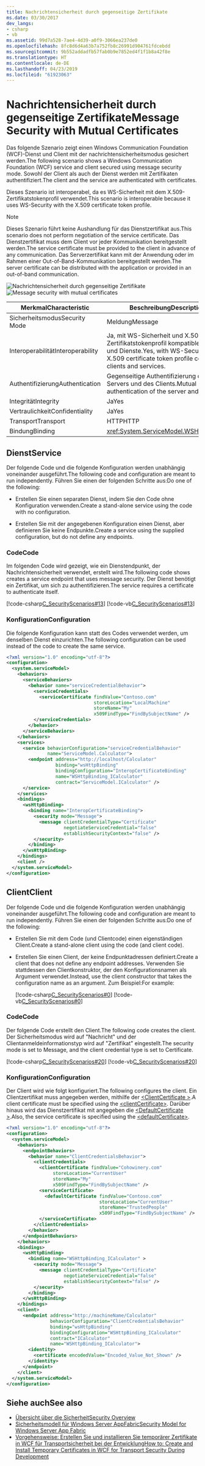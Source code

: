 ```yaml
---
title: Nachrichtensicherheit durch gegenseitige Zertifikate
ms.date: 03/30/2017
dev_langs:
- csharp
- vb
ms.assetid: 99d7a528-7ae4-4d39-a0f9-3066ea237de0
ms.openlocfilehash: 8fc8d6d4a63b7a752fb8c26991d904761fdcebdd
ms.sourcegitcommit: 9b552addadfb57fab0b9e7852ed4f1f1b8a42f8e
ms.translationtype: HT
ms.contentlocale: de-DE
ms.lasthandoff: 04/23/2019
ms.locfileid: "61923063"
---
```

# <a name="message-security-with-mutual-certificates"></a><span data-ttu-id="b4fc8-102">Nachrichtensicherheit durch gegenseitige Zertifikate</span><span class="sxs-lookup"><span data-stu-id="b4fc8-102">Message Security with Mutual Certificates</span></span>
<span data-ttu-id="b4fc8-103">Das folgende Szenario zeigt einen Windows Communication Foundation (WCF)-Dienst und Client mit der nachrichtensicherheitsmodus gesichert werden.</span><span class="sxs-lookup"><span data-stu-id="b4fc8-103">The following scenario shows a Windows Communication Foundation (WCF) service and client secured using message security mode.</span></span> <span data-ttu-id="b4fc8-104">Sowohl der Client als auch der Dienst werden mit Zertifikaten authentifiziert.</span><span class="sxs-lookup"><span data-stu-id="b4fc8-104">The client and the service are authenticated with certificates.</span></span>  
  
 <span data-ttu-id="b4fc8-105">Dieses Szenario ist interoperabel, da es WS-Sicherheit mit dem X.509-Zertifikatstokenprofil verwendet.</span><span class="sxs-lookup"><span data-stu-id="b4fc8-105">This scenario is interoperable because it uses WS-Security with the X.509 certificate token profile.</span></span>  
  
> [!NOTE]
>  <span data-ttu-id="b4fc8-106">Dieses Szenario führt keine Aushandlung für das Dienstzertifikat aus.</span><span class="sxs-lookup"><span data-stu-id="b4fc8-106">This scenario does not perform negotiation of the service certificate.</span></span> <span data-ttu-id="b4fc8-107">Das Dienstzertifikat muss dem Client vor jeder Kommunikation bereitgestellt werden.</span><span class="sxs-lookup"><span data-stu-id="b4fc8-107">The service certificate must be provided to the client in advance of any communication.</span></span> <span data-ttu-id="b4fc8-108">Das Serverzertifikat kann mit der Anwendung oder im Rahmen einer Out-of-Band-Kommunikation bereitgestellt werden.</span><span class="sxs-lookup"><span data-stu-id="b4fc8-108">The server certificate can be distributed with the application or provided in an out-of-band communication.</span></span>  
  
 <span data-ttu-id="b4fc8-109">![Nachrichtensicherheit durch gegenseitige Zertifikate](../../../../docs/framework/wcf/feature-details/media/f4157312-b17c-416c-a5ee-fa7b54db211b.gif "f4157312-b17c-416c-a5ee-fa7b54db211b")</span><span class="sxs-lookup"><span data-stu-id="b4fc8-109">![Message security with mutual certificates](../../../../docs/framework/wcf/feature-details/media/f4157312-b17c-416c-a5ee-fa7b54db211b.gif "f4157312-b17c-416c-a5ee-fa7b54db211b")</span></span>  
  
|<span data-ttu-id="b4fc8-110">Merkmal</span><span class="sxs-lookup"><span data-stu-id="b4fc8-110">Characteristic</span></span>|<span data-ttu-id="b4fc8-111">Beschreibung</span><span class="sxs-lookup"><span data-stu-id="b4fc8-111">Description</span></span>|  
|--------------------|-----------------|  
|<span data-ttu-id="b4fc8-112">Sicherheitsmodus</span><span class="sxs-lookup"><span data-stu-id="b4fc8-112">Security Mode</span></span>|<span data-ttu-id="b4fc8-113">Meldung</span><span class="sxs-lookup"><span data-stu-id="b4fc8-113">Message</span></span>|  
|<span data-ttu-id="b4fc8-114">Interoperabilität</span><span class="sxs-lookup"><span data-stu-id="b4fc8-114">Interoperability</span></span>|<span data-ttu-id="b4fc8-115">Ja, mit WS-Sicherheit und X.509-Zertifikatstokenprofil kompatible Clients und Dienste.</span><span class="sxs-lookup"><span data-stu-id="b4fc8-115">Yes, with WS-Security and X.509 certificate token profile compatible clients and services.</span></span>|  
|<span data-ttu-id="b4fc8-116">Authentifizierung</span><span class="sxs-lookup"><span data-stu-id="b4fc8-116">Authentication</span></span>|<span data-ttu-id="b4fc8-117">Gegenseitige Authentifizierung des Servers und des Clients.</span><span class="sxs-lookup"><span data-stu-id="b4fc8-117">Mutual authentication of the server and client.</span></span>|  
|<span data-ttu-id="b4fc8-118">Integrität</span><span class="sxs-lookup"><span data-stu-id="b4fc8-118">Integrity</span></span>|<span data-ttu-id="b4fc8-119">Ja</span><span class="sxs-lookup"><span data-stu-id="b4fc8-119">Yes</span></span>|  
|<span data-ttu-id="b4fc8-120">Vertraulichkeit</span><span class="sxs-lookup"><span data-stu-id="b4fc8-120">Confidentiality</span></span>|<span data-ttu-id="b4fc8-121">Ja</span><span class="sxs-lookup"><span data-stu-id="b4fc8-121">Yes</span></span>|  
|<span data-ttu-id="b4fc8-122">Transport</span><span class="sxs-lookup"><span data-stu-id="b4fc8-122">Transport</span></span>|<span data-ttu-id="b4fc8-123">HTTP</span><span class="sxs-lookup"><span data-stu-id="b4fc8-123">HTTP</span></span>|  
|<span data-ttu-id="b4fc8-124">Bindung</span><span class="sxs-lookup"><span data-stu-id="b4fc8-124">Binding</span></span>|<xref:System.ServiceModel.WSHttpBinding>|  
  
## <a name="service"></a><span data-ttu-id="b4fc8-125">Dienst</span><span class="sxs-lookup"><span data-stu-id="b4fc8-125">Service</span></span>  
 <span data-ttu-id="b4fc8-126">Der folgende Code und die folgende Konfiguration werden unabhängig voneinander ausgeführt.</span><span class="sxs-lookup"><span data-stu-id="b4fc8-126">The following code and configuration are meant to run independently.</span></span> <span data-ttu-id="b4fc8-127">Führen Sie einen der folgenden Schritte aus:</span><span class="sxs-lookup"><span data-stu-id="b4fc8-127">Do one of the following:</span></span>  
  
- <span data-ttu-id="b4fc8-128">Erstellen Sie einen separaten Dienst, indem Sie den Code ohne Konfiguration verwenden.</span><span class="sxs-lookup"><span data-stu-id="b4fc8-128">Create a stand-alone service using the code with no configuration.</span></span>  
  
- <span data-ttu-id="b4fc8-129">Erstellen Sie mit der angegebenen Konfiguration einen Dienst, aber definieren Sie keine Endpunkte.</span><span class="sxs-lookup"><span data-stu-id="b4fc8-129">Create a service using the supplied configuration, but do not define any endpoints.</span></span>  
  
### <a name="code"></a><span data-ttu-id="b4fc8-130">Code</span><span class="sxs-lookup"><span data-stu-id="b4fc8-130">Code</span></span>  
 <span data-ttu-id="b4fc8-131">Im folgenden Code wird gezeigt, wie ein Dienstendpunkt, der Nachrichtensicherheit verwendet, erstellt wird.</span><span class="sxs-lookup"><span data-stu-id="b4fc8-131">The following code shows creates a service endpoint that uses message security.</span></span> <span data-ttu-id="b4fc8-132">Der Dienst benötigt ein Zertifikat, um sich zu authentifizieren.</span><span class="sxs-lookup"><span data-stu-id="b4fc8-132">The service requires a certificate to authenticate itself.</span></span>  
  
 [!code-csharp[C_SecurityScenarios#13](../../../../samples/snippets/csharp/VS_Snippets_CFX/c_securityscenarios/cs/source.cs#13)]
 [!code-vb[C_SecurityScenarios#13](../../../../samples/snippets/visualbasic/VS_Snippets_CFX/c_securityscenarios/vb/source.vb#13)]  
  
### <a name="configuration"></a><span data-ttu-id="b4fc8-133">Konfiguration</span><span class="sxs-lookup"><span data-stu-id="b4fc8-133">Configuration</span></span>  
 <span data-ttu-id="b4fc8-134">Die folgende Konfiguration kann statt des Codes verwendet werden, um denselben Dienst einzurichten.</span><span class="sxs-lookup"><span data-stu-id="b4fc8-134">The following configuration can be used instead of the code to create the same service.</span></span>  
  
```xml  
<?xml version="1.0" encoding="utf-8"?>  
<configuration>  
  <system.serviceModel>  
    <behaviors>  
      <serviceBehaviors>  
        <behavior name="serviceCredentialBehavior">  
          <serviceCredentials>  
            <serviceCertificate findValue="Contoso.com"   
                                storeLocation="LocalMachine"  
                                storeName="My"   
                                x509FindType="FindBySubjectName" />  
          </serviceCredentials>  
        </behavior>  
      </serviceBehaviors>  
    </behaviors>  
    <services>  
      <service behaviorConfiguration="serviceCredentialBehavior"   
               name="ServiceModel.Calculator">  
        <endpoint address="http://localhost/Calculator"   
                  binding="wsHttpBinding"  
                  bindingConfiguration="InteropCertificateBinding"  
                  name="WSHttpBinding_ICalculator"  
                  contract="ServiceModel.ICalculator" />  
      </service>  
    </services>  
    <bindings>  
      <wsHttpBinding>  
        <binding name="InteropCertificateBinding">  
          <security mode="Message">  
            <message clientCredentialType="Certificate"  
                     negotiateServiceCredential="false"  
                     establishSecurityContext="false" />  
          </security>  
        </binding>  
      </wsHttpBinding>  
    </bindings>  
    <client />  
  </system.serviceModel>  
</configuration>  
```  
  
## <a name="client"></a><span data-ttu-id="b4fc8-135">Client</span><span class="sxs-lookup"><span data-stu-id="b4fc8-135">Client</span></span>  
 <span data-ttu-id="b4fc8-136">Der folgende Code und die folgende Konfiguration werden unabhängig voneinander ausgeführt.</span><span class="sxs-lookup"><span data-stu-id="b4fc8-136">The following code and configuration are meant to run independently.</span></span> <span data-ttu-id="b4fc8-137">Führen Sie einen der folgenden Schritte aus:</span><span class="sxs-lookup"><span data-stu-id="b4fc8-137">Do one of the following:</span></span>  
  
- <span data-ttu-id="b4fc8-138">Erstellen Sie mit dem Code (und Clientcode) einen eigenständigen Client.</span><span class="sxs-lookup"><span data-stu-id="b4fc8-138">Create a stand-alone client using the code (and client code).</span></span>  
  
- <span data-ttu-id="b4fc8-139">Erstellen Sie einen Client, der keine Endpunktadressen definiert.</span><span class="sxs-lookup"><span data-stu-id="b4fc8-139">Create a client that does not define any endpoint addresses.</span></span> <span data-ttu-id="b4fc8-140">Verwenden Sie stattdessen den Clientkonstruktor, der den Konfigurationsnamen als Argument verwendet.</span><span class="sxs-lookup"><span data-stu-id="b4fc8-140">Instead, use the client constructor that takes the configuration name as an argument.</span></span> <span data-ttu-id="b4fc8-141">Zum Beispiel:</span><span class="sxs-lookup"><span data-stu-id="b4fc8-141">For example:</span></span>  
  
     [!code-csharp[C_SecurityScenarios#0](../../../../samples/snippets/csharp/VS_Snippets_CFX/c_securityscenarios/cs/source.cs#0)]
     [!code-vb[C_SecurityScenarios#0](../../../../samples/snippets/visualbasic/VS_Snippets_CFX/c_securityscenarios/vb/source.vb#0)]  
  
### <a name="code"></a><span data-ttu-id="b4fc8-142">Code</span><span class="sxs-lookup"><span data-stu-id="b4fc8-142">Code</span></span>  
 <span data-ttu-id="b4fc8-143">Der folgende Code erstellt den Client.</span><span class="sxs-lookup"><span data-stu-id="b4fc8-143">The following code creates the client.</span></span> <span data-ttu-id="b4fc8-144">Der Sicherheitsmodus wird auf "Nachricht" und der Clientanmeldeinformationstyp wird auf "Zertifikat" eingestellt.</span><span class="sxs-lookup"><span data-stu-id="b4fc8-144">The security mode is set to Message, and the client credential type is set to Certificate.</span></span>  
  
 [!code-csharp[C_SecurityScenarios#20](../../../../samples/snippets/csharp/VS_Snippets_CFX/c_securityscenarios/cs/source.cs#20)]
 [!code-vb[C_SecurityScenarios#20](../../../../samples/snippets/visualbasic/VS_Snippets_CFX/c_securityscenarios/vb/source.vb#20)]  
  
### <a name="configuration"></a><span data-ttu-id="b4fc8-145">Konfiguration</span><span class="sxs-lookup"><span data-stu-id="b4fc8-145">Configuration</span></span>  
 <span data-ttu-id="b4fc8-146">Der Client wird wie folgt konfiguriert.</span><span class="sxs-lookup"><span data-stu-id="b4fc8-146">The following configures the client.</span></span> <span data-ttu-id="b4fc8-147">Ein Clientzertifikat muss angegeben werden, mithilfe der [ \<ClientCertificate >](../../../../docs/framework/configure-apps/file-schema/wcf/clientcertificate-of-clientcredentials-element.md).</span><span class="sxs-lookup"><span data-stu-id="b4fc8-147">A client certificate must be specified using the [\<clientCertificate>](../../../../docs/framework/configure-apps/file-schema/wcf/clientcertificate-of-clientcredentials-element.md).</span></span> <span data-ttu-id="b4fc8-148">Darüber hinaus wird das Dienstzertifikat mit angegeben die [ \<DefaultCertificate >](../../../../docs/framework/configure-apps/file-schema/wcf/defaultcertificate-element.md).</span><span class="sxs-lookup"><span data-stu-id="b4fc8-148">Also, the service certificate is specified using the [\<defaultCertificate>](../../../../docs/framework/configure-apps/file-schema/wcf/defaultcertificate-element.md).</span></span>  
  
```xml  
<?xml version="1.0" encoding="utf-8"?>  
<configuration>  
  <system.serviceModel>  
    <behaviors>  
      <endpointBehaviors>  
        <behavior name="ClientCredentialsBehavior">  
          <clientCredentials>  
            <clientCertificate findValue="Cohowinery.com"   
                 storeLocation="CurrentUser"  
                 storeName="My"  
                 x509FindType="FindBySubjectName" />  
            <serviceCertificate>  
              <defaultCertificate findValue="Contoso.com"   
                                  storeLocation="CurrentUser"  
                                  storeName="TrustedPeople"  
                                  x509FindType="FindBySubjectName" />  
            </serviceCertificate>  
          </clientCredentials>  
        </behavior>  
      </endpointBehaviors>  
    </behaviors>  
    <bindings>  
      <wsHttpBinding>  
        <binding name="WSHttpBinding_ICalculator" >  
          <security mode="Message">  
            <message clientCredentialType="Certificate"   
                     negotiateServiceCredential="false"  
                     establishSecurityContext="false" />  
          </security>  
        </binding>  
      </wsHttpBinding>  
    </bindings>  
    <client>  
      <endpoint address="http://machineName/Calculator"   
                behaviorConfiguration="ClientCredentialsBehavior"  
                binding="wsHttpBinding"   
                bindingConfiguration="WSHttpBinding_ICalculator"  
                contract="ICalculator"  
                name="WSHttpBinding_ICalculator">  
        <identity>  
          <certificate encodedValue="Encoded_Value_Not_Shown" />  
        </identity>  
      </endpoint>  
    </client>  
  </system.serviceModel>  
</configuration>  
```  
  
## <a name="see-also"></a><span data-ttu-id="b4fc8-149">Siehe auch</span><span class="sxs-lookup"><span data-stu-id="b4fc8-149">See also</span></span>

- [<span data-ttu-id="b4fc8-150">Übersicht über die Sicherheit</span><span class="sxs-lookup"><span data-stu-id="b4fc8-150">Security Overview</span></span>](../../../../docs/framework/wcf/feature-details/security-overview.md)
- [<span data-ttu-id="b4fc8-151">Sicherheitsmodell für Windows Server AppFabric</span><span class="sxs-lookup"><span data-stu-id="b4fc8-151">Security Model for Windows Server App Fabric</span></span>](https://go.microsoft.com/fwlink/?LinkID=201279&clcid=0x409)
- [<span data-ttu-id="b4fc8-152">Vorgehensweise: Erstellen Sie und installieren Sie temporärer Zertifikate in WCF für Transportsicherheit bei der Entwicklung</span><span class="sxs-lookup"><span data-stu-id="b4fc8-152">How to: Create and Install Temporary Certificates in WCF for Transport Security During Development</span></span>](https://go.microsoft.com/fwlink/?LinkId=244264)
